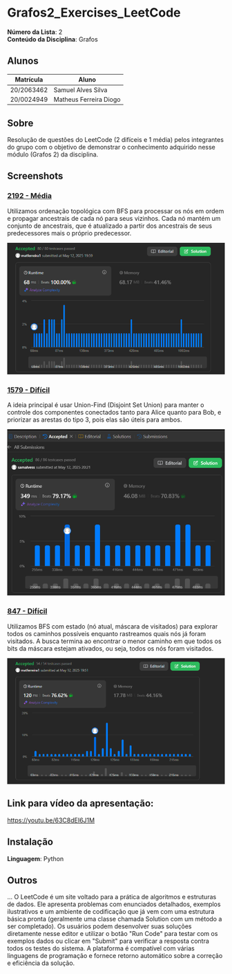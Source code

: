 # Grafos2_Exercises_LeetCode

**Número da Lista**: 2<br>
**Conteúdo da Disciplina**: Grafos <br>

## Alunos
|Matrícula | Aluno |
| -- | -- |
| 20/2063462 |  Samuel Alves Silva |
| 20/0024949  |  Matheus Ferreira Diogo |

## Sobre 
Resolução de questões do LeetCode (2 difíceis e 1 média) pelos integrantes do grupo com o objetivo de demonstrar o conhecimento adquirido nesse módulo (Grafos 2) da disciplina. 

## Screenshots

### [2192 - Média](https://leetcode.com/problems/all-ancestors-of-a-node-in-a-directed-acyclic-graph/)
Utilizamos ordenação topológica com BFS para processar os nós em ordem e propagar ancestrais de cada nó para seus vizinhos. Cada nó mantém um conjunto de ancestrais, que é atualizado a partir dos ancestrais de seus predecessores mais o próprio predecessor.

![785](/assets/2192.PNG)

### [1579 - Difícil](https://leetcode.com/problems/remove-max-number-of-edges-to-keep-graph-fully-traversable/)
A ideia principal é usar Union-Find (Disjoint Set Union) para manter o controle dos componentes conectados tanto para Alice quanto para Bob, e priorizar as arestas do tipo 3, pois elas são úteis para ambos.

![785](/assets/1579.png)


### [847 - Difícil](https://leetcode.com/problems/shortest-path-visiting-all-nodes/)
Utilizamos BFS com estado (nó atual, máscara de visitados) para explorar todos os caminhos possíveis enquanto rastreamos quais nós já foram visitados. A busca termina ao encontrar o menor caminho em que todos os bits da máscara estejam ativados, ou seja, todos os nós foram visitados.

![785](/assets/847.png)



## Link para vídeo da apresentação:
https://youtu.be/63C8dEI6J1M


## Instalação 
**Linguagem**: Python<br>

## Outros 
...
O LeetCode é um site voltado para a prática de algoritmos e estruturas de dados. Ele apresenta problemas com enunciados detalhados, exemplos ilustrativos e um ambiente de codificação que já vem com uma estrutura básica pronta (geralmente uma classe chamada Solution com um método a ser completado). Os usuários podem desenvolver suas soluções diretamente nesse editor e utilizar o botão "Run Code" para testar com os exemplos dados ou clicar em "Submit" para verificar a resposta contra todos os testes do sistema. A plataforma é compatível com várias linguagens de programação e fornece retorno automático sobre a correção e eficiência da solução.
